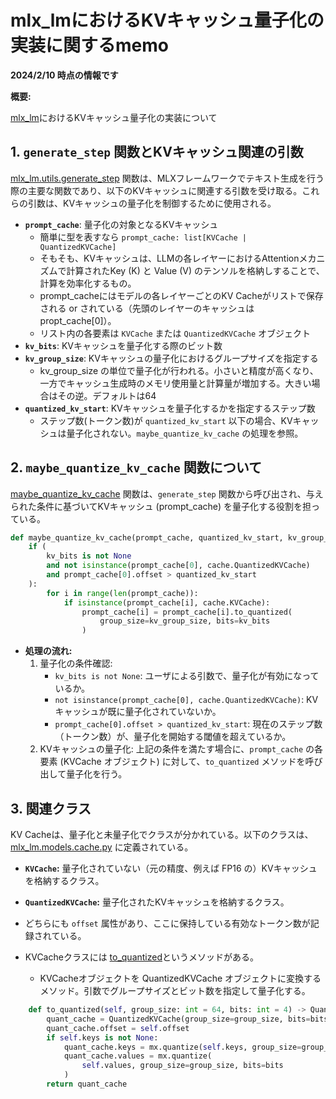 # mlx_lmにおけるKVキャッシュ量子化の実装に関するmemo
**2024/2/10 時点の情報です**

**概要:**

[mlx_lm](https://github.com/ml-explore/mlx-examples/tree/main/llms/mlx_lm)におけるKVキャッシュ量子化の実装について


## 1. `generate_step` 関数とKVキャッシュ関連の引数

[mlx_lm.utils.generate_step](https://github.com/ml-explore/mlx-examples/blob/1ced1b00ca9c2457fcbf0e54ffcffe58f53fb4fd/llms/mlx_lm/utils.py#L209) 関数は、MLXフレームワークでテキスト生成を行う際の主要な関数であり、以下のKVキャッシュに関連する引数を受け取る。これらの引数は、KVキャッシュの量子化を制御するために使用される。

*   **`prompt_cache`**: 量子化の対象となるKVキャッシュ
    *   簡単に型を表すなら `prompt_cache: list[KVCache | QuantizedKVCache]`
    *   そもそも、KVキャッシュは、LLMの各レイヤーにおけるAttentionメカニズムで計算されたKey (K) と Value (V) のテンソルを格納しすることで、計算を効率化するもの。
    *   prompt_cacheにはモデルの各レイヤーごとのKV Cacheがリストで保存される or されている（先頭のレイヤーのキャッシュはpropt_cache[0]）。
    *   リスト内の各要素は `KVCache` または `QuantizedKVCache` オブジェクト
*   **`kv_bits`**: KVキャッシュを量子化する際のビット数
*   **`kv_group_size`**: KVキャッシュの量子化におけるグループサイズを指定する
    *   kv_group_size の単位で量子化が行われる。小さいと精度が高くなり、一方でキャッシュ生成時のメモリ使用量と計算量が増加する。大きい場合はその逆。デフォルトは64
*   **`quantized_kv_start`**: KVキャッシュを量子化するかを指定するステップ数
    *   ステップ数(トークン数)が `quantized_kv_start` 以下の場合、KVキャッシュは量子化されない。`maybe_quantize_kv_cache` の処理を参照。

## 2. `maybe_quantize_kv_cache` 関数について

[maybe_quantize_kv_cache](https://github.com/ml-explore/mlx-examples/blob/1ced1b00ca9c2457fcbf0e54ffcffe58f53fb4fd/llms/mlx_lm/utils.py#L196) 関数は、`generate_step` 関数から呼び出され、与えられた条件に基づいてKVキャッシュ (prompt_cache) を量子化する役割を担っている。

```python
def maybe_quantize_kv_cache(prompt_cache, quantized_kv_start, kv_group_size, kv_bits):
    if (
        kv_bits is not None
        and not isinstance(prompt_cache[0], cache.QuantizedKVCache)
        and prompt_cache[0].offset > quantized_kv_start
    ):
        for i in range(len(prompt_cache)):
            if isinstance(prompt_cache[i], cache.KVCache):
                prompt_cache[i] = prompt_cache[i].to_quantized(
                    group_size=kv_group_size, bits=kv_bits
                )
```

*   **処理の流れ:**
    1.  量子化の条件確認:
        *   `kv_bits is not None`: ユーザによる引数で、量子化が有効になっているか。
        *   `not isinstance(prompt_cache[0], cache.QuantizedKVCache)`: KVキャッシュが既に量子化されていないか。
        *   `prompt_cache[0].offset > quantized_kv_start`: 現在のステップ数（トークン数）が、量子化を開始する閾値を超えているか。
    2.  KVキャッシュの量子化: 上記の条件を満たす場合に、`prompt_cache` の各要素 (KVCache オブジェクト) に対して、`to_quantized` メソッドを呼び出して量子化を行う。

## 3. 関連クラス

KV Cacheは、量子化と未量子化でクラスが分かれている。以下のクラスは、[mlx_lm.models.cache.py](https://github.com/ml-explore/mlx-examples/blob/main/llms/mlx_lm/models/cache.py) に定義されている。

*   **`KVCache`:** 量子化されていない（元の精度、例えば FP16 の）KVキャッシュを格納するクラス。
*   **`QuantizedKVCache`:** 量子化されたKVキャッシュを格納するクラス。

*   どちらにも `offset` 属性があり、ここに保持している有効なトークン数が記録されている。
*   KVCacheクラスには [to_quantized](https://github.com/ml-explore/mlx-examples/blob/1ced1b00ca9c2457fcbf0e54ffcffe58f53fb4fd/llms/mlx_lm/models/cache.py#L268)というメソッドがある。
    *   KVCacheオブジェクトを QuantizedKVCache オブジェクトに変換するメソッド。引数でグループサイズとビット数を指定して量子化する。

```python
    def to_quantized(self, group_size: int = 64, bits: int = 4) -> QuantizedKVCache:
        quant_cache = QuantizedKVCache(group_size=group_size, bits=bits)
        quant_cache.offset = self.offset
        if self.keys is not None:
            quant_cache.keys = mx.quantize(self.keys, group_size=group_size, bits=bits)
            quant_cache.values = mx.quantize(
                self.values, group_size=group_size, bits=bits
            )
        return quant_cache
```
